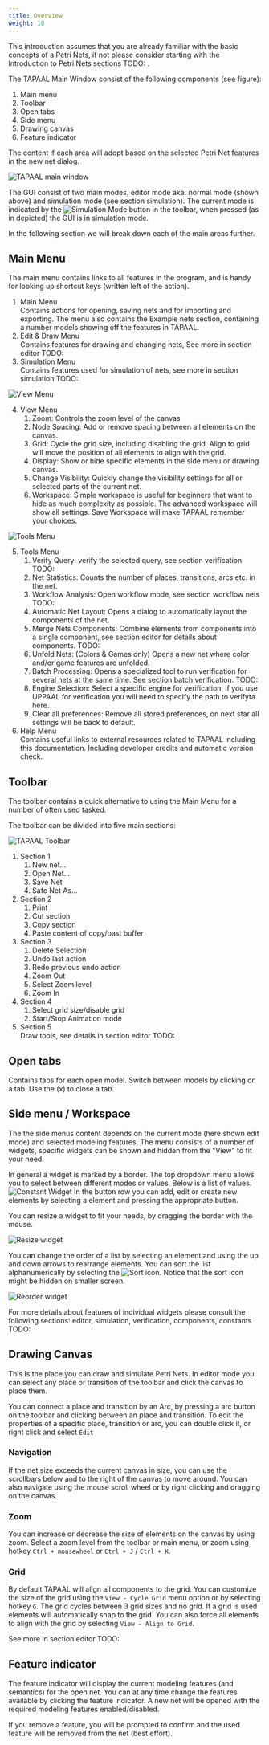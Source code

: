 ```yaml
---
title: Overview
weight: 10
---
```


This introduction assumes that you are already familiar with the basic concepts of a Petri Nets, if not 
please consider starting with the Introduction to Petri Nets sections TODO: . 

The TAPAAL Main Window consist of the following components (see figure): 

  1. Main menu
  2. Toolbar
  3. Open tabs
  4. Side menu
  5. Drawing canvas
  4. Feature indicator

The content if each area will adopt based on the selected Petri Net features in the new net dialog. 

![TAPAAL main window](/gui/tapaal-main-window.png)

The GUI consist of two main modes, editor mode aka. normal mode (shown above) and simulation mode (see section simulation). The current mode is indicated by the ![Simulation Mode](/gui/simulation-indicator.png) button in the toolbar, when pressed (as in depicted) the GUI is in simulation mode.

In the following section we will break down each of the main areas further. 

## Main Menu 

The main menu contains links to all features in the program, and is handy for looking up shortcut keys (written left of the action).

  1. Main Menu \
     Contains actions for opening, saving nets and for importing and exporting. The menu also contains the Example nets section, containing a number models showing off the features in TAPAAL.
  2. Edit & Draw Menu \
     Contains features for drawing and changing nets, See more in section editor TODO:
  3. Simulation Menu \
     Contains features used for simulation of nets, see more in section simulation TODO:

![View Menu](/gui/view-menu.png)

  4. View Menu
     1. Zoom: Controls the zoom level of the canvas
     2. Node Spacing: Add or remove spacing between all elements on the canvas. 
     3. Grid: Cycle the grid size, including disabling the grid. Align to grid will move the position of all elements to align with the grid. 
     4. Display: Show or hide specific elements in the side menu or drawing canvas. 
     5. Change Visibility: Quickly change the visibility settings for all or selected parts of the current net. 
     6. Workspace: Simple workspace is useful for beginners that want to hide as much complexity as possible. The advanced workspace will show all settings. Save Workspace will make TAPAAL remember your choices.

![Tools Menu](/gui/tools-menu.png)

   5. Tools Menu
      1. Verify Query: verify the selected query, see section verification TODO:
      2. Net Statistics: Counts the number of places, transitions, arcs etc. in the net. 
      3. Workflow Analysis: Open workflow mode, see section workflow nets TODO:
      4. Automatic Net Layout: Opens a dialog to automatically layout the components of the net.
      5. Merge Nets Components: Combine elements from components into a single component, see section editor for details about components. TODO:
      6. Unfold Nets: (Colors & Games only) Opens a new net where color and/or game features are unfolded.
      7. Batch Processing: Opens a specialized tool to run verification for several nets at the same time. See section batch verification. TODO:
      8. Engine Selection: Select a specific engine for verification, if you use UPPAAL for verification you will need to specify the path to verifyta here.
      9. Clear all preferences: Remove all stored preferences, on next star all settings will be back to default.
   6. Help Menu \
      Contains useful links to external resources related to TAPAAL including this documentation. Including developer credits and automatic version check. 

## Toolbar

The toolbar contains a quick alternative to using the Main Menu for a number of often used tasked. 

The toolbar can be divided into five main sections: 

![TAPAAL Toolbar](/gui/toolbar.png)

 1. Section 1
    1. New net...
    2. Open Net...
    3. Save Net
    4. Safe Net As... 
 2. Section 2
    1. Print
    2. Cut section
    3. Copy section
    4. Paste content of copy/past buffer
 3. Section 3
    1. Delete Selection
    2. Undo last action
    3. Redo previous undo action
    4. Zoom Out
    5. Select Zoom level
    6. Zoom In
 4. Section 4
    1. Select grid size/disable grid
    2. Start/Stop Animation mode
 5. Section 5 \
    Draw tools, see details in section editor TODO:

## Open tabs

Contains tabs for each open model. Switch between models by clicking on a tab. Use the (x) to close a tab. 

## Side menu / Workspace

The the side menus content depends on the current mode (here shown edit mode) and selected modeling features. 
The menu consists of a number of widgets, specific widgets can be shown and hidden from the "View" to fit your need. 

In general a widget is marked by a border. The top dropdown menu allows you to select between different modes or values. Below is a list of values.
![Constant Widget](/gui/side-panel-component.png)
In the button row you can add, edit or create new elements by selecting a element and pressing the appropriate button. 

You can resize a widget to fit your needs, by dragging the border with the mouse.

![Resize widget](/gui/resize-widget.gif)

You can change the order of a list by selecting an element and using the up and down arrows to rearrange elements. You can sort the list alphanumerically by selecting the ![Sort](/gui/sort-btn.png) icon. Notice that the sort icon might be hidden on smaller screen. 

![Reorder widget](/gui/reorder-widget.gif)

For more details about features of individual widgets please consult the following sections: editor, simulation, verification, components, constants TODO:

## Drawing Canvas

This is the place you can draw and simulate Petri Nets. In editor mode you can select any place or transition of the toolbar and click the canvas to place them. 

You can connect a place and transition by an Arc, by pressing a arc button on the toolbar and clicking between an place and transition. 
To edit the properties of a specific place, transition or arc, you can double click it, or right click and select `Edit`

### Navigation
If the net size exceeds the current canvas in size, you can use the scrollbars below and to the right of the canvas to move around. You can also navigate using the mouse scroll wheel or by right clicking and dragging on the canvas.

### Zoom
You can increase or decrease the size of elements on the canvas by using zoom. Select a zoom level from the toolbar or main menu, or zoom using hotkey `Ctrl + mousewheel` or `Ctrl + J` / `Ctrl + K`.

### Grid
By default TAPAAL will align all components to the grid. You can customize the size of the grid using the `View - Cycle Grid` menu option or by selecting hotkey `G`. 
The grid cycles between 3 grid sizes and no grid. If a grid is used elements will automatically snap to the grid. You can also force all elements to align with the grid by selecting `View - Align to Grid`. 

See more in section editor TODO:

## Feature indicator

The feature indicator will display the current modeling features (and semantics) for the open net. 
You can at any time change the features available by clicking the feature indicator. A new net will be opened with the required modeling features enabled/disabled. 

If you remove a feature, you will be prompted to confirm and the used feature will be removed from the net (best effort).